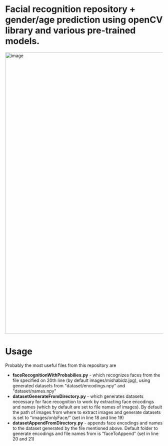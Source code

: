 <h1>Facial recognition repository + gender/age prediction using openCV library and various pre-trained models.</h1>
<img src="https://i.ibb.co/pd9Hptk/image.png" alt="image" width=900px border="0">

<h1>Usage</h1>

Probably the most useful files from this repository are 
<ul>
  <li>
    <b>faceRecognitionWithProbabilies.py</b> - which recognizes faces from the file specified on 20th line (by default images/mishabidz.jpg),
    using generated datasets from "dataset/encodings.npy" and "dataset/names.npy"
  </li>
  <li>
    <b>datasetGenerateFromDirectory.py</b> - which generates datasets necessary for face recognition to work by
    extracting face encodings and names (which by default are set to file names of images). By default the path of images from where to extract
    images and generate datasets is set to "images/onlyFace/" (set in line 18 and line 19)
  </li>
  <li>
    <b>datasetAppendFromDirectory.py</b> - appends face encodings and names to the dataset generated by the file mentioned above. 
    Default folder to generate encodings and file names from is "faceToAppend" (set in line 20 and 21)
  </li>
</ul>
